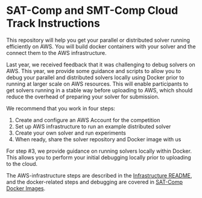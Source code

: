 # SAT-Comp and SMT-Comp Cloud Track Instructions

This repository will help you get your parallel or distributed solver running efficiently on AWS.  You will build docker containers with your solver and the connect them to the AWS infrastructure.

Last year, we received feedback that it was challenging to debug solvers on AWS.  This year, we provide some guidance and scripts to allow you to debug your parallel and distributed solvers locally using Docker prior to running at larger scale on AWS resources. This will enable participants to get solvers running in a stable way before uploading to AWS, which should reduce the overhead of preparing your solver for submission.

We recommend that you work in four steps:

1. Create and configure an AWS Account for the competition
2. Set up AWS infrastructure to run an example distributed solver
3. Create your own solver and run experiments
4. When ready, share the solver repository and Docker image with us

For step #3, we provide guidance on running solvers locally within Docker.  This allows you to perform your initial debugging locally prior to uploading to the cloud.

The AWS-infrastructure steps are described in the [Infrastructure README](infrastructure/README.md), and the docker-related steps and debugging are covered in [SAT-Comp Docker Images](docker/README.md).
